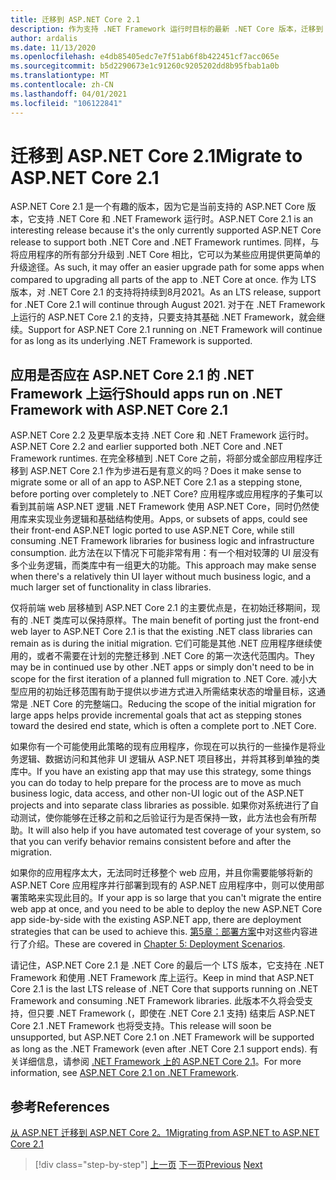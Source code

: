 ```yaml
---
title: 迁移到 ASP.NET Core 2.1
description: 作为支持 .NET Framework 运行时目标的最新 .NET Core 版本，迁移到 .NET Core 2.1 对于某些应用迁移计划而言是一个中间步骤吗？
author: ardalis
ms.date: 11/13/2020
ms.openlocfilehash: e4db85405edc7e7f51ab6f8b422451cf7acc065e
ms.sourcegitcommit: b5d2290673e1c91260c9205202dd8b95fbab1a0b
ms.translationtype: MT
ms.contentlocale: zh-CN
ms.lasthandoff: 04/01/2021
ms.locfileid: "106122841"
---
```

# <a name="migrate-to-aspnet-core-21"></a><span data-ttu-id="22457-103">迁移到 ASP.NET Core 2.1</span><span class="sxs-lookup"><span data-stu-id="22457-103">Migrate to ASP.NET Core 2.1</span></span>

<span data-ttu-id="22457-104">ASP.NET Core 2.1 是一个有趣的版本，因为它是当前支持的 ASP.NET Core 版本，它支持 .NET Core 和 .NET Framework 运行时。</span><span class="sxs-lookup"><span data-stu-id="22457-104">ASP.NET Core 2.1 is an interesting release because it's the only currently supported ASP.NET Core release to support both .NET Core and .NET Framework runtimes.</span></span> <span data-ttu-id="22457-105">同样，与将应用程序的所有部分升级到 .NET Core 相比，它可以为某些应用提供更简单的升级途径。</span><span class="sxs-lookup"><span data-stu-id="22457-105">As such, it may offer an easier upgrade path for some apps when compared to upgrading all parts of the app to .NET Core at once.</span></span> <span data-ttu-id="22457-106">作为 LTS 版本，对 .NET Core 2.1 的支持将持续到8月2021。</span><span class="sxs-lookup"><span data-stu-id="22457-106">As an LTS release, support for .NET Core 2.1 will continue through August 2021.</span></span> <span data-ttu-id="22457-107">对于在 .NET Framework 上运行的 ASP.NET Core 2.1 的支持，只要支持其基础 .NET Framework，就会继续。</span><span class="sxs-lookup"><span data-stu-id="22457-107">Support for ASP.NET Core 2.1 running on .NET Framework will continue for as long as its underlying .NET Framework is supported.</span></span>

## <a name="should-apps-run-on-net-framework-with-aspnet-core-21"></a><span data-ttu-id="22457-108">应用是否应在 ASP.NET Core 2.1 的 .NET Framework 上运行</span><span class="sxs-lookup"><span data-stu-id="22457-108">Should apps run on .NET Framework with ASP.NET Core 2.1</span></span>

<span data-ttu-id="22457-109">ASP.NET Core 2.2 及更早版本支持 .NET Core 和 .NET Framework 运行时。</span><span class="sxs-lookup"><span data-stu-id="22457-109">ASP.NET Core 2.2 and earlier supported both .NET Core and .NET Framework runtimes.</span></span> <span data-ttu-id="22457-110">在完全移植到 .NET Core 之前，将部分或全部应用程序迁移到 ASP.NET Core 2.1 作为步进石是有意义的吗？</span><span class="sxs-lookup"><span data-stu-id="22457-110">Does it make sense to migrate some or all of an app to ASP.NET Core 2.1 as a stepping stone, before porting over completely to .NET Core?</span></span> <span data-ttu-id="22457-111">应用程序或应用程序的子集可以看到其前端 ASP.NET 逻辑 .NET Framework 使用 ASP.NET Core，同时仍然使用库来实现业务逻辑和基础结构使用。</span><span class="sxs-lookup"><span data-stu-id="22457-111">Apps, or subsets of apps, could see their front-end ASP.NET logic ported to use ASP.NET Core, while still consuming .NET Framework libraries for business logic and infrastructure consumption.</span></span> <span data-ttu-id="22457-112">此方法在以下情况下可能非常有用：有一个相对较薄的 UI 层没有多个业务逻辑，而类库中有一组更大的功能。</span><span class="sxs-lookup"><span data-stu-id="22457-112">This approach may make sense when there's a relatively thin UI layer without much business logic, and a much larger set of functionality in class libraries.</span></span>

<span data-ttu-id="22457-113">仅将前端 web 层移植到 ASP.NET Core 2.1 的主要优点是，在初始迁移期间，现有的 .NET 类库可以保持原样。</span><span class="sxs-lookup"><span data-stu-id="22457-113">The main benefit of porting just the front-end web layer to ASP.NET Core 2.1 is that the existing .NET class libraries can remain as is during the initial migration.</span></span> <span data-ttu-id="22457-114">它们可能是其他 .NET 应用程序继续使用的，或者不需要在计划的完整迁移到 .NET Core 的第一次迭代范围内。</span><span class="sxs-lookup"><span data-stu-id="22457-114">They may be in continued use by other .NET apps or simply don't need to be in scope for the first iteration of a planned full migration to .NET Core.</span></span> <span data-ttu-id="22457-115">减小大型应用的初始迁移范围有助于提供以步进方式进入所需结束状态的增量目标，这通常是 .NET Core 的完整端口。</span><span class="sxs-lookup"><span data-stu-id="22457-115">Reducing the scope of the initial migration for large apps helps provide incremental goals that act as stepping stones toward the desired end state, which is often a complete port to .NET Core.</span></span>

<span data-ttu-id="22457-116">如果你有一个可能使用此策略的现有应用程序，你现在可以执行的一些操作是将业务逻辑、数据访问和其他非 UI 逻辑从 ASP.NET 项目移出，并将其移到单独的类库中。</span><span class="sxs-lookup"><span data-stu-id="22457-116">If you have an existing app that may use this strategy, some things you can do today to help prepare for the process are to move as much business logic, data access, and other non-UI logic out of the ASP.NET projects and into separate class libraries as possible.</span></span> <span data-ttu-id="22457-117">如果你对系统进行了自动测试，使你能够在迁移之前和之后验证行为是否保持一致，此方法也会有所帮助。</span><span class="sxs-lookup"><span data-stu-id="22457-117">It will also help if you have automated test coverage of your system, so that you can verify behavior remains consistent before and after the migration.</span></span>

<span data-ttu-id="22457-118">如果你的应用程序太大，无法同时迁移整个 web 应用，并且你需要能够将新的 ASP.NET Core 应用程序并行部署到现有的 ASP.NET 应用程序中，则可以使用部署策略来实现此目的。</span><span class="sxs-lookup"><span data-stu-id="22457-118">If your app is so large that you can't migrate the entire web app at once, and you need to be able to deploy the new ASP.NET Core app side-by-side with the existing ASP.NET app, there are deployment strategies that can be used to achieve this.</span></span> <span data-ttu-id="22457-119">[第5章：部署方案](deployment-scenarios.md)中对这些内容进行了介绍。</span><span class="sxs-lookup"><span data-stu-id="22457-119">These are covered in [Chapter 5: Deployment Scenarios](deployment-scenarios.md).</span></span>

<span data-ttu-id="22457-120">请记住，ASP.NET Core 2.1 是 .NET Core 的最后一个 LTS 版本，它支持在 .NET Framework 和使用 .NET Framework 库上运行。</span><span class="sxs-lookup"><span data-stu-id="22457-120">Keep in mind that ASP.NET Core 2.1 is the last LTS release of .NET Core that supports running on .NET Framework and consuming .NET Framework libraries.</span></span> <span data-ttu-id="22457-121">此版本不久将会受支持，但只要 .NET Framework (，即使在 .NET Core 2.1 支持) 结束后 ASP.NET Core 2.1 .NET Framework 也将受支持。</span><span class="sxs-lookup"><span data-stu-id="22457-121">This release will soon be unsupported, but ASP.NET Core 2.1 on .NET Framework will be supported as long as the .NET Framework (even after .NET Core 2.1 support ends).</span></span> <span data-ttu-id="22457-122">有关详细信息，请参阅 [.NET Framework 上的 ASP.NET Core 2.1](https://dotnet.microsoft.com/platform/support/policy/dotnet-core)。</span><span class="sxs-lookup"><span data-stu-id="22457-122">For more information, see [ASP.NET Core 2.1 on .NET Framework](https://dotnet.microsoft.com/platform/support/policy/dotnet-core).</span></span>

## <a name="references"></a><span data-ttu-id="22457-123">参考</span><span class="sxs-lookup"><span data-stu-id="22457-123">References</span></span>

[<span data-ttu-id="22457-124">从 ASP.NET 迁移到 ASP.NET Core 2。1</span><span class="sxs-lookup"><span data-stu-id="22457-124">Migrating from ASP.NET to ASP.NET Core 2.1</span></span>](/aspnet/core/migration/proper-to-2x/?preserve-view=true&view=aspnetcore-2.1)

>[!div class="step-by-step"]
><span data-ttu-id="22457-125">[上一页](migration-considerations.md)
>[下一页](choose-net-core-version.md)</span><span class="sxs-lookup"><span data-stu-id="22457-125">[Previous](migration-considerations.md)
[Next](choose-net-core-version.md)</span></span>
